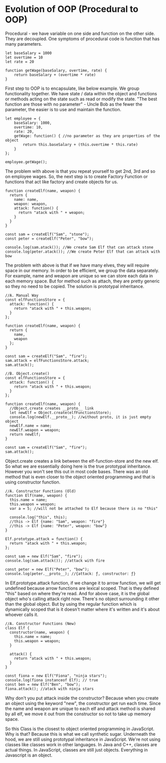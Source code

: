 # Evolution of OOP \(Procedural to OOP\)

Procedural - we have variable on one side and function on the other side. They are decoupled. One symptoms of procedural code is function that has many parameters.

```
let baseSalary = 1000
let overtime = 10
let rate = 20

function getWage(baseSalary, overtime, rate) {
    return baseSalary + (overtime * rate)
}
```

First step to OOP is to encapsulate, like below example. We group functionality together. We have state / data within the object and functions or methods acting on the state such as read or modify the state. "The best function are those with no parameter" - Uncle Bob as the fewer the parameter, the easier is to use and maintain the function. 

```
let employee = {
    baseSalary: 1000,
    overtime: 10,
    rate: 20,
    getWage: function() { //no parameter as they are properties of the object
        return this.baseSalary + (this.overtime * this.rate)
    }
};

employee.getWage();
```

The problem with above is that you repeat yourself to get 2nd, 3rd and so on employee wages. So, the next step is to create Factory Function or functions that act like factory and create objects for us.

```
function createElf(name, weapon) {
  return {
    name: name,
    weapon: weapon,
    attack: function() {
      return "atack with " + weapon;
    }
  }
}

const sam = createElf("Sam", "stone");
const peter = createElf("Peter", "bow");

console.log(sam.atack()); //We create Sam Elf that can attack stone
console.log(peter.atack()); //We create Peter Elf that can attack with bow
```

The problem with above is that if we have many elves, they will require space in our memory. In order to be efficient, we group the data separately. For example, name and weapon are unique so we can store each data in each memory space. But for method such as attach, they are pretty generic so they no need to be copied. The solution is prototypal inheritance.

```
//A. Manual Way
const elfFunctionsStore = {
  attack: function() {
    return "atack with " + this.weapon;
  }
};

function createElf(name, weapon) {
  return {
    name,
    weapon
  };
}

const sam = createElf("Sam", "fire");
sam.attack = elfFunctionsStore.attack;
sam.attack();

//B. Object.create()
const elfFunctionsStore = {
  attack: function() {
    return "atack with " + this.weapon;
  }
};

function createElf(name, weapon) {
  //Object.create creates __proto__ link
  let newElf = Object.create(elfFunctionsStore);
  console.log(newElf.__proto__); //without proto, it is just empty object
  newElf.name = name;
  newElf.weapon = weapon;
  return newElf;
}

const sam = createElf("Sam", "fire");
sam.attack();
```

Object.create creates a link between the elf-function-store and the new elf. So what we are essentially doing here is the true prototypal inheritance. However you won't see this out in most code bases. There was an old method that is even closer to the object oriented programming and that is using constructor function.

```
//A. Constructor Functions (Old)
function Elf(name, weapon) {
  this.name = name;
  this.weapon = weapon;
  var a = 5; //will not be attached to Elf because there is no "this"
  
  console.log("this", this);
  //this -> Elf {name: "Sam", weapon: "fire"}
  //this -> Elf {name: "Peter", weapon: "bow"}
}

Elf.prototype.attack = function() {
  return "atack with " + this.weapon;
};

const sam = new Elf("Sam", "fire");
console.log(sam.attack()); //attack with fire

const peter = new Elf("Peter", "bow");
console.log(peter.__proto__); //{attack: ƒ, constructor: ƒ}
```

In Elf.prototype.attack function, if we change it to arrow function, we will get undefined because arrow functions are lexical scoped. That is they defined "this" based on where they're read. And for above case, it is the global object who's calling attack right now. There's no object surrounding it other than the global object. But by using the regular function which is dynamically scoped that is it doesn't matter where it's written and it's about whoever calls it.

```
//A. Constructor Functions (New)
class Elf {
  constructor(name, weapon) {
    this.name = name;
    this.weapon = weapon;
  }
  
  attack() {
    return "atack with " + this.weapon;
  }
}

const fiona = new Elf("Fiona", "ninja stars");
console.log(fiona instanceof Elf); // true
const ben = new Elf("Ben", "bow");
fiona.attack(); //atack with ninja stars
```

Why don't you put attack inside the constructor? Because when you create an object using the keyword "new", the constructor get run each time. Since the name and weapon are unique to each elf and attack method is shared by all elf, we move it out from the constructor so not to take up memory space.

So this Class is the closest to object oriented programming in JavaScript. Why is that? Because this is what we call synthetic sugar. Underneath the hood, we are still using prototypal inheritance in JavaScript. We're not using classes like classes work in other languages. In Java and C++, classes are actual things. In JavaScript, classes are still just objects. Everything in Javascript is an object.

